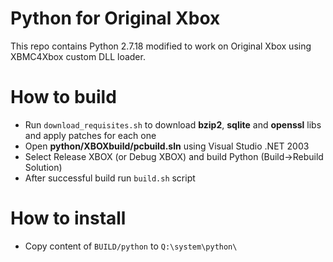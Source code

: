 # Python for Original Xbox
This repo contains Python 2.7.18 modified to work on Original Xbox using XBMC4Xbox custom DLL loader.

# How to build
- Run `download_requisites.sh` to download **bzip2**, **sqlite** and **openssl** libs and apply patches for each one
- Open **python/XBOXbuild/pcbuild.sln** using Visual Studio .NET 2003
- Select Release XBOX (or Debug XBOX) and build Python (Build->Rebuild Solution)
- After successful build run `build.sh` script

# How to install
- Copy content of `BUILD/python` to `Q:\system\python\`

